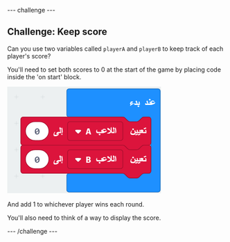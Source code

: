 \--- challenge \---

## Challenge: Keep score

Can you use two variables called `playerA` and `playerB` to keep track of each player's score?

You'll need to set both scores to 0 at the start of the game by placing code inside the 'on start' block.

![لقطة الشاشة](images/reaction-on-start.png)

And add 1 to whichever player wins each round.

You'll also need to think of a way to display the score.

\--- /challenge \---